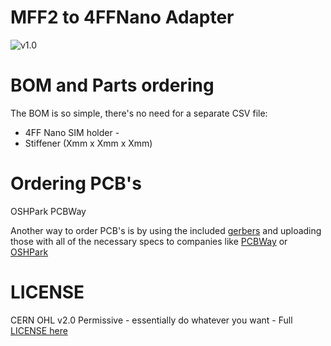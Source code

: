 MFF2 to 4FFNano Adapter
===

![v1.0](images/mff2-to-4ffnano-render.gif)

BOM and Parts ordering
===

The BOM is so simple, there's no need for a separate CSV file:

- 4FF Nano SIM holder -
- Stiffener (Xmm x Xmm x Xmm)

Ordering PCB's
===

OSHPark
PCBWay

Another way to order PCB's is by using the included [gerbers](gerbers/mff2-to-4ffnano-v1.0.zip) and uploading those with all of the necessary specs to companies like [PCBWay](https://www.pcbway.com) or [OSHPark](https://www.oshpark.com)

LICENSE
===

CERN OHL v2.0 Permissive - essentially do whatever you want - Full [LICENSE here](LICENSE)
